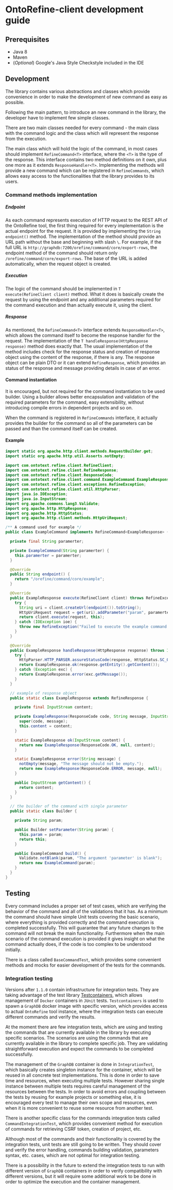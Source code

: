 # OntoRefine-client development guide

## Prerequisites

- Java 8
- Maven
- (*Optional*) Google's Java Style Checkstyle included in the IDE

## Development

The library contains various abstractions and classes which provide convenience in order to make the development of 
new command as easy as possible.

Following the main pattern, to introduce an new command in the library, the developer have to implement few simple
classes.

There are two main classes needed for every command - the main class with the command logic and the class which will
represent the response from the execution.

The main class which will hold the logic of the command, in most cases should implement `RefineCommand<T>` interface,
where the `<T>` is the type of the response. This interface contains two method definitions on it own, plus one more
as it extends `ResponseHandler<T>`. Implementing the methods will provide a new command which can be registered in
`RefineCommands`, which allows easy access to the functionalities that the library provides to its users.


### Command methods implementation

##### Endpoint

As each command represents execution of HTTP request to the REST API of the OntoRefine tool, the first thing required
for every implementation is the actual endpoint for the request. It is provided by implementing the `String endpoint()`
method. The implementation of the method should provide an URL path without the base and beginning with slash `\`. For
example, if the full URL is `http://graphdb:7200/orefine/command/core/export-rows`, the endpoint method of the
command should return only `/orefine/command/core/export-rows`. The base of the URL is added automatically, when
the request object is created.

##### Execution

The logic of the command should be implemented in `T execute(RefineClient client)` method. What it does is basically
create the request by using the endpoint and any additional parameters required for the command execution and than
actually execute it, using the client.

##### Response

As mentioned, the `RefineCommand<T>` interface extends `ResponseHandler<T>`, which allows the command itself to
become the response handler for the request. The implementation of the `T handleResponse(HttpResponse response)`
method does exactly that. The usual implementation of the method includes check for the response status and creation
of response object using the content of the response, if there is any. The response object can be plain DTO or it can
extend `RefineResponse`, which provides an status of the response and message providing details in case of an error.

#### Command instantiation

It is encouraged, but not required for the command instantiation to be used builder. Using a builder allows better
encapsulation and validation of the required parameters for the command, easy extensibility, without introducing
compile errors in dependent projects and so on.

When the command is registered in `RefineCommands` interface, it actually provides the builder for the command so
all of the parameters can be passed and than the command itself can be created.

#### Example

```java
import static org.apache.http.client.methods.RequestBuilder.get;
import static org.apache.http.util.Asserts.notEmpty;

import com.ontotext.refine.client.RefineClient;
import com.ontotext.refine.client.RefineResponse;
import com.ontotext.refine.client.ResponseCode;
import com.ontotext.refine.client.command.ExampleCommand.ExampleResponse;
import com.ontotext.refine.client.exceptions.RefineException;
import com.ontotext.refine.client.util.HttpParser;
import java.io.IOException;
import java.io.InputStream;
import org.apache.commons.lang3.Validate;
import org.apache.http.HttpResponse;
import org.apache.http.HttpStatus;
import org.apache.http.client.methods.HttpUriRequest;

/** A command used for example */
public class ExampleCommand implements RefineCommand<ExampleResponse> {

  private final String paramerter;

  private ExampleCommand(String paramerter) {
    this.paramerter = paramerter;
  }

  @Override
  public String endpoint() {
    return "/orefine/command/core/example";
  }

  @Override
  public ExampleResponse execute(RefineClient client) throws RefineException {
    try {
      String uri = client.createUrl(endpoint()).toString();
      HttpUriRequest request = get(uri).addParameter("param", paramerter).build();
      return client.execute(request, this);
    } catch (IOException ioe) {
      throw new RefineException("Failed to execute the example command due to: %s", ioe.getMessage());
    }
  }

  @Override
  public ExampleResponse handleResponse(HttpResponse response) throws IOException {
    try {
      HttpParser.HTTP_PARSER.assureStatusCode(response, HttpStatus.SC_OK);
      return ExampleResponse.ok(response.getEntity().getContent());
    } catch (Exception exc) {
      return ExampleResponse.error(exc.getMessage());
    }
  }

  // example of response object
  public static class ExampleResponse extends RefineResponse {

    private final InputStream content;

    private ExampleResponse(ResponseCode code, String message, InputStream content) {
      super(code, message);
      this.content = content;
    }

    static ExampleResponse ok(InputStream content) {
      return new ExampleResponse(ResponseCode.OK, null, content);
    }

    static ExampleResponse error(String message) {
      notEmpty(message, "The message should not be empty.");
      return new ExampleResponse(ResponseCode.ERROR, message, null);
    }

    public InputStream getContent() {
      return content;
    }
  }

  // the builder of the command with single parameter
  public static class Builder {

    private String param;

    public Builder setParameter(String param) {
      this.param = param;
      return this;
    }

    public ExampleCommand build() {
      Validate.notBlank(param, "The argument 'parameter' is blank");
      return new ExampleCommand(param);
    }
  }
}

```

## Testing

Every command includes a proper set of test cases, which are verifying the behavior of the command and all of the
validations that it has. As a minimum the command should have simple Unit tests covering the basic scenario,
where everything is provided correctly and the command execution is completed successfully. This will guarantee that
any future changes to the command will not break the main functionality. Furthermore when the main scenario of the
command execution is provided it gives insight on what the command actually does, if the code is too complex to be
understood initially.

There is a class called `BaseCommandTest`, which provides some convenient methods and mocks for easier development
of the tests for the commands.

### Integration testing

Versions after `1.1.0` contain infrastructure for integration tests. They are taking advantage of the test library
[Testcontainers](https://www.testcontainers.org/), which allows management of `Docker` containers in `JUnit` tests.
`Testcontainers` is used to spawn a `GraphDB` docker image with specific version, which provides access to actual
`OntoRefine` tool instance, where the integration tests can execute different commands and verify the results.

At the moment there are few integration tests, which are using and testing the commands that are currently available
in the library by executing specific scenarios. The scenarios are using the commands that are currently available in
the library to complete specific job. They are validating straightforward execution and expect the commands to be
completed successfully.

The management of the `GraphDB` container is done in `IntegrationTest`, which basically creates singleton instance 
for the container, which will be reused in all concrete test implementations. This is done in order to save time and
resources, when executing multiple tests. However sharing single instance between multiple tests requires careful
management of the resources between the tests. In order to avoid errors and coupling between the tests by reusing for
example projects or something else, it is encouraged every test to manage their own scope and resources, even when it 
is more convenient to reuse some resource from another test.

There is another specific class for the commands integration tests called `CommandIntegrationTest`, which
provides convenient method for execution of commands for retrieving CSRF token, creation of project, etc.

Although most of the commands and their functionality is covered by the integration tests, unit tests are still going
to be written. They should cover and verify the error handling, commands building validation, parameters syntax, etc.
cases, which are not optimal for integration testing.

There is a possibility in the future to extend the integration tests to run with different version of `GraphDB`
containers in order to verify compatibility with different versions, but it will require some additional work to be
done in order to optimize the execution and the container management.
